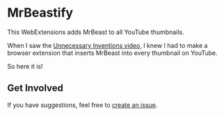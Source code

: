 # MrBeastify
This WebExtensions adds MrBeast to all YouTube thumbnails.

When I saw the [Unnecessary Inventions video](https://youtu.be/UVG2UPZRA20), I knew I had to make a browser extension that inserts MrBeast into every thumbnail on YouTube.

So here it is!

## Get Involved
If you have suggestions, feel free to [create an issue](https://github.com/mrbeastify/mrbeastify/issues/new).
